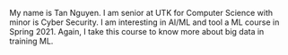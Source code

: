 My name is Tan Nguyen. I am senior at UTK for Computer Science with minor is Cyber Security. I am interesting in AI/ML and tool a ML course in Spring 2021. Again, I take this course to know more about big data in training ML.
